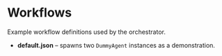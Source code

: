 # Workflows

Example workflow definitions used by the orchestrator.

- **default.json** – spawns two `DummyAgent` instances as a demonstration.
